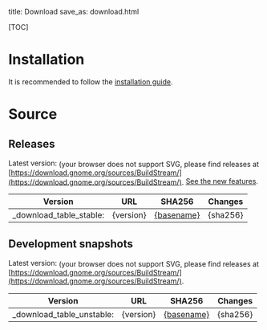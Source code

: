 title: Download
save_as: download.html

[TOC]

# Installation

It is recommended to follow the [installation guide](installation.html).

# Source

## Releases

Latest version:
<object style="vertical-align: middle" data="https://buildstream.gitlab.io/buildstream/_static/release.svg" type="image/svg+xml">
(your browser does not support SVG, please find releases at [https://download.gnome.org/sources/BuildStream/](https://download.gnome.org/sources/BuildStream/).
</object>
[See the new features]({filename}feature_page.md).

| Version | URL | SHA256 | Changes |
|:-------:|:---:|:------:|:-------:|
_download_table_stable:| {version} | [{basename}]({uri}) | {sha256} | [{news-basename}]({news}) |

## Development snapshots

Latest version:
<object style="vertical-align: middle" data="https://buildstream.gitlab.io/buildstream/_static/snapshot.svg" type="image/svg+xml">
(your browser does not support SVG, please find releases at [https://download.gnome.org/sources/BuildStream/](https://download.gnome.org/sources/BuildStream/).
</object>

| Version | URL | SHA256 | Changes |
|:-------:|:---:|:------:|:-------:|
_download_table_unstable:| {version} | [{basename}]({uri}) | {sha256} | [{news-basename}]({news}) |
